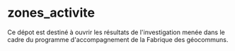 # zones_activite
Ce dépot est destiné à ouvrir les résultats de l'investigation menée dans le cadre du programme d'accompagnement de la Fabrique des géocommuns.
